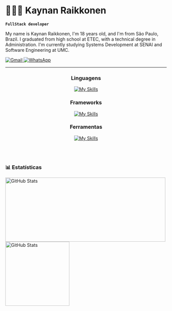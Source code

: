 # 👨🏻‍💻 Kaynan Raikkonen

**`FullStack developer`**

My name is Kaynan Raikkonen, I'm 18 years old, and I'm from São Paulo, Brazil. I graduated from high school at ETEC, with a technical degree in Administration. I'm currently studying Systems Development at SENAI and Software Engineering at UMC.

<p align="left">
    <a href="mailto:raikkonenkaynan@gmail.com">
    <img
        alt="Gmail"
        src="https://img.shields.io/badge/GMAIL-cc4b4b?style=for-the-badge&logo=gmail&logoColor=white&labelColor=a83232"
    />
    </a>
    <a href="https://wa.me/5511945553352" target="_blank">
    <img
        alt="WhatsApp"
        src="https://img.shields.io/badge/WHATSAPP-25D366?style=for-the-badge&logo=whatsapp&logoColor=white&labelColor=1DA85D"
    />
    </a>
</p>

---
<div align="center">

### Linguagens

[![My Skills](https://skillicons.dev/icons?i=html,css,js,python,java)](https://skillicons.dev)

### Frameworks

[![My Skills](https://skillicons.dev/icons?i=fastapi,nodejs,flask,sqlite,mysql)](https://skillicons.dev)

### Ferramentas

[![My Skills](https://skillicons.dev/icons?i=git,github,vscode,figma,gcp,azure)](https://skillicons.dev)

</div>
<br/>
<br/>

### 📊 Estatísticas

<p>
  <img 
    align="left" 
    alt="GitHub Stats" 
    height="200" 
    width="500"
    style="padding-right: 10px;" 
    src="https://github-readme-stats.vercel.app/api?username=krkaynan&show_icons=true&theme=tokyonight&include_all_commits=true&locale=pt-br" 
  />
    <img 
      align="left" 
      alt="GitHub Stats" 
      height="200" 
      src="https://github-readme-stats.vercel.app/api/top-langs/?username=krkaynan&theme=tokyonight&layout=compact&custom_title=Tecnologias&langs_count=9" 
    />
</p>
